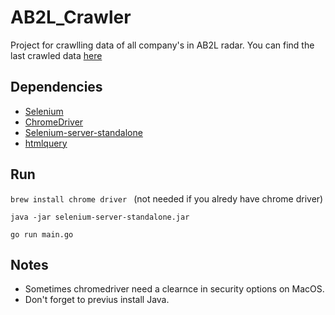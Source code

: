 # AB2L_Crawler
Project for crawlling data of all company's in AB2L radar.
You can find the last crawled data [here](https://github.com/Darklabel91/AB2L_Crawler/blob/main/Result/legalTechs.csv)

## Dependencies
- [Selenium](https://github.com/tebeka/selenium#readme)
- [ChromeDriver](https://sites.google.com/a/chromium.org/chromedriver/)
- [Selenium-server-standalone](https://selenium-release.storage.googleapis.com/index.html?path=3.5/)
- [htmlquery](https://github.com/antchfx/htmlquery)

## Run
```brew install chrome driver ``` (not needed if you alredy have chrome driver)

```java -jar selenium-server-standalone.jar```

```go run main.go```


## Notes
- Sometimes chromedriver need a clearnce in security options on MacOS.
- Don't forget to previus install Java.
